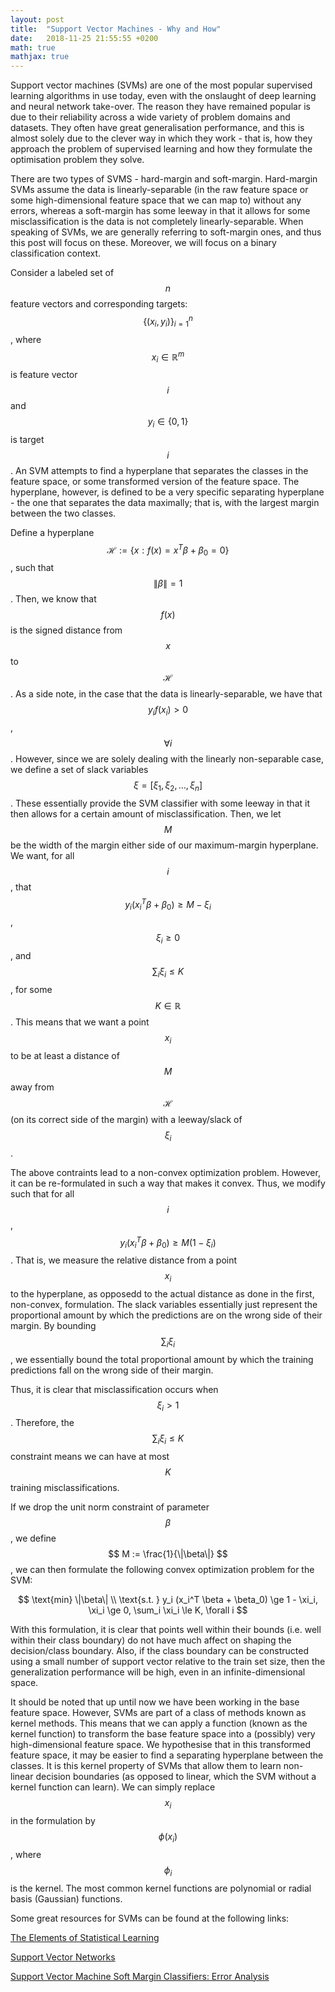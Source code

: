 ```yaml
---
layout: post
title:  "Support Vector Machines - Why and How"
date:   2018-11-25 21:55:55 +0200
math: true
mathjax: true
---
```


Support vector machines (SVMs) are one of the most popular supervised learning algorithms in use today, even with the onslaught of deep learning and neural network take-over. The reason they have remained popular is due to their reliability across a wide variety of problem domains and datasets. They often have great generalisation performance, and this is almost solely due to the clever way in which they work - that is, how they approach the problem of supervised learning and how they formulate the optimisation problem they solve.

There are two types of SVMS - hard-margin and soft-margin. Hard-margin SVMs assume the data is linearly-separable (in the raw feature space or some high-dimensional feature space that we can map to) without any errors, whereas a soft-margin has some leeway in that it allows for some misclassification is the data is not completely linearly-separable. When speaking of SVMs, we are generally referring to soft-margin ones, and thus this post will focus on these. Moreover, we will focus on a binary classification context.

Consider a labeled set of $$ n $$ feature vectors and corresponding targets: $$ \{(x_i, y_i)\}^{n}_{i=1} $$, where $$ x_i \in \mathbb{R}^m $$ is feature vector $$ i $$ and $$ y_i \in \{0, 1\} $$ is target $$ i $$. An SVM attempts to find a hyperplane that separates the classes in the feature space, or some transformed version of the feature space. The hyperplane, however, is defined to be a very specific separating hyperplane - the one that separates the data maximally; that is, with the largest margin between the two classes.

Define a hyperplane $$ \mathcal{H} := \{x : f(x) = x^T \beta + \beta_0 = 0\} $$,  such that $$ \|\beta\| = 1 $$. Then, we know that $$ f(x) $$ is the signed distance from $$ x $$ to $$ \mathcal{H} $$. As a side note, in the case that the data is linearly-separable, we have that $$ y_i f(x_i) > 0 $$, $$ \forall i $$. However, since we are solely dealing with the linearly non-separable case, we define a set of slack variables $$ \xi = [\xi_1, \xi_2, \dots, \xi_n] $$. These essentially provide the SVM classifier with some leeway in that it then allows for a certain amount of misclassification. Then, we let $$ M $$ be the width of the margin either side of our maximum-margin hyperplane. We want, for all $$ i $$, that $$ y_i (x_i^T \beta + \beta_0) \ge M - \xi_i $$, $$ \xi_i \ge 0 $$, and $$ \sum_i \xi_i \le K $$, for some $$ K \in \mathbb{R} $$. This means that we want a point $$ x_i $$ to be at least a distance of $$ M $$ away from $$ \mathcal{H} $$ (on its correct side of the margin) with a leeway/slack of $$ \xi_i $$.

The above contraints lead to a non-convex optimization problem. However, it can be re-formulated in such a way that makes it convex. Thus, we modify such that for all $$ i $$, $$ y_i (x_i^T \beta + \beta_0) \ge M (1 - \xi_i) $$. That is, we measure the relative distance from a point $$ x_i $$ to the hyperplane, as opposedd to the actual distance as done in the first, non-convex, formulation. The slack variables essentially just represent the proportional amount by which the predictions are on the wrong side of their margin. By bounding $$ \sum_i \xi_i $$, we essentially bound the total proportional amount by which the training predictions fall on the wrong side of their margin.

Thus, it is clear that misclassification occurs when $$ \xi_i > 1 $$. Therefore, the $$ \sum_i \xi_i \le K $$ constraint means we can have at most $$ K $$ training misclassifications.

If we drop the unit norm constraint of parameter $$ \beta $$, we define $$ M := \frac{1}{\|\beta\|} $$, we can then formulate the following convex optimization problem for the SVM: 

$$
\text{min} \|\beta\| \\
\text{s.t. } y_i (x_i^T \beta + \beta_0) \ge 1 - \xi_i, \xi_i \ge 0, \sum_i \xi_i \le K, \forall i
$$

With this formulation, it is clear that points well within their bounds (i.e. well within their class boundary) do not have much affect on shaping the decision/class boundary. Also, if the class boundary can be constructed using a small number of support vector relative to the train set size, then the generalization performance will be high, even in an infinite-dimensional space.

It should be noted that up until now we have been working in the base feature space. However, SVMs are part of a class of methods known as kernel methods. This means that we can apply a function (known as the kernel function) to transform the base feature space into a (possibly) very high-dimensional feature space. We hypothesise that in this transformed feature space, it may be easier to find a separating hyperplane between the classes. It is this kernel property of SVMs that allow them to learn non-linear decision boundaries (as opposed to linear, which the SVM without a kernel function can learn). We can simply replace $$ x_i $$ in the formulation by $$ \phi(x_i) $$, where $$ \phi_i $$ is the kernel. The most common kernel functions are polynomial or radial basis (Gaussian) functions.

Some great resources for SVMs can be found at the following links:

[The Elements of Statistical Learning](https://web.stanford.edu/~hastie/Papers/ESLII.pdf)

[Support Vector Networks](http://image.diku.dk/imagecanon/material/cortes_vapnik95.pdf)

[Support Vector Machine Soft Margin Classifiers: Error Analysis](http://www.jmlr.org/papers/volume5/chen04b/chen04b.pdf)
